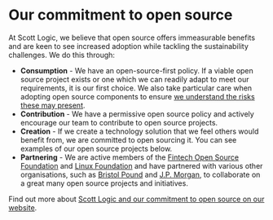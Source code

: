 # Our commitment to open source

At Scott Logic, we believe that open source offers immeasurable benefits and are keen to see increased adoption while tackling the sustainability challenges. We do this through:

 - **Consumption** - We have an open-source-first policy. If a viable open source project exists or one which we can readily adapt to meet our requirements, it is our first choice. We also take particular care when adopting open source components to ensure [we understand the risks these may present](https://blog.scottlogic.com/2022/03/24/the-dependencies-reckoning.html).
 - **Contribution** - We have a permissive open source policy and actively encourage our team to contribute to open source projects.
 - **Creation** - If we create a technology solution that we feel others would benefit from, we are committed to open sourcing it. You can see examples of our open source projects below.
 - **Partnering** - We are active members of the [Fintech Open Source Foundation](https://www.finos.org/) and [Linux Foundation](https://www.linuxfoundation.org/) and have partnered with various other organisations, such as [Bristol Pound](https://www.scottlogic.com/our-work/case-study-bristol-pound) and [J.P. Morgan](https://www.scottlogic.com/news/perspective-open-source-success-story), to collaborate on a great many open source projects and initiatives.

Find out more about [Scott Logic and our commitment to open source on our website](https://www.scottlogic.com/who-we-are/our-commitment-open-source).
